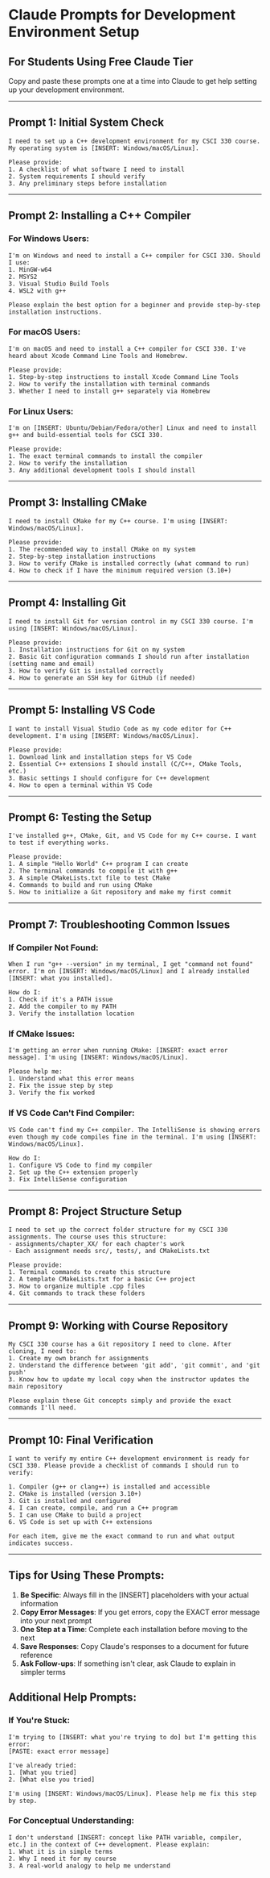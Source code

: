 # Claude Prompts for Development Environment Setup
## For Students Using Free Claude Tier

Copy and paste these prompts one at a time into Claude to get help setting up your development environment.

---

## Prompt 1: Initial System Check
```
I need to set up a C++ development environment for my CSCI 330 course. My operating system is [INSERT: Windows/macOS/Linux]. 

Please provide:
1. A checklist of what software I need to install
2. System requirements I should verify
3. Any preliminary steps before installation
```

---

## Prompt 2: Installing a C++ Compiler

### For Windows Users:
```
I'm on Windows and need to install a C++ compiler for CSCI 330. Should I use:
1. MinGW-w64
2. MSYS2
3. Visual Studio Build Tools
4. WSL2 with g++

Please explain the best option for a beginner and provide step-by-step installation instructions.
```

### For macOS Users:
```
I'm on macOS and need to install a C++ compiler for CSCI 330. I've heard about Xcode Command Line Tools and Homebrew.

Please provide:
1. Step-by-step instructions to install Xcode Command Line Tools
2. How to verify the installation with terminal commands
3. Whether I need to install g++ separately via Homebrew
```

### For Linux Users:
```
I'm on [INSERT: Ubuntu/Debian/Fedora/other] Linux and need to install g++ and build-essential tools for CSCI 330.

Please provide:
1. The exact terminal commands to install the compiler
2. How to verify the installation
3. Any additional development tools I should install
```

---

## Prompt 3: Installing CMake
```
I need to install CMake for my C++ course. I'm using [INSERT: Windows/macOS/Linux].

Please provide:
1. The recommended way to install CMake on my system
2. Step-by-step installation instructions
3. How to verify CMake is installed correctly (what command to run)
4. How to check if I have the minimum required version (3.10+)
```

---

## Prompt 4: Installing Git
```
I need to install Git for version control in my CSCI 330 course. I'm using [INSERT: Windows/macOS/Linux].

Please provide:
1. Installation instructions for Git on my system
2. Basic Git configuration commands I should run after installation (setting name and email)
3. How to verify Git is installed correctly
4. How to generate an SSH key for GitHub (if needed)
```

---

## Prompt 5: Installing VS Code
```
I want to install Visual Studio Code as my code editor for C++ development. I'm using [INSERT: Windows/macOS/Linux].

Please provide:
1. Download link and installation steps for VS Code
2. Essential C++ extensions I should install (C/C++, CMake Tools, etc.)
3. Basic settings I should configure for C++ development
4. How to open a terminal within VS Code
```

---

## Prompt 6: Testing the Setup
```
I've installed g++, CMake, Git, and VS Code for my C++ course. I want to test if everything works.

Please provide:
1. A simple "Hello World" C++ program I can create
2. The terminal commands to compile it with g++
3. A simple CMakeLists.txt file to test CMake
4. Commands to build and run using CMake
5. How to initialize a Git repository and make my first commit
```

---

## Prompt 7: Troubleshooting Common Issues

### If Compiler Not Found:
```
When I run "g++ --version" in my terminal, I get "command not found" error. I'm on [INSERT: Windows/macOS/Linux] and I already installed [INSERT: what you installed].

How do I:
1. Check if it's a PATH issue
2. Add the compiler to my PATH
3. Verify the installation location
```

### If CMake Issues:
```
I'm getting an error when running CMake: [INSERT: exact error message]. I'm using [INSERT: Windows/macOS/Linux].

Please help me:
1. Understand what this error means
2. Fix the issue step by step
3. Verify the fix worked
```

### If VS Code Can't Find Compiler:
```
VS Code can't find my C++ compiler. The IntelliSense is showing errors even though my code compiles fine in the terminal. I'm using [INSERT: Windows/macOS/Linux].

How do I:
1. Configure VS Code to find my compiler
2. Set up the C++ extension properly
3. Fix IntelliSense configuration
```

---

## Prompt 8: Project Structure Setup
```
I need to set up the correct folder structure for my CSCI 330 assignments. The course uses this structure:
- assignments/chapter_XX/ for each chapter's work
- Each assignment needs src/, tests/, and CMakeLists.txt

Please provide:
1. Terminal commands to create this structure
2. A template CMakeLists.txt for a basic C++ project
3. How to organize multiple .cpp files
4. Git commands to track these folders
```

---

## Prompt 9: Working with Course Repository
```
My CSCI 330 course has a Git repository I need to clone. After cloning, I need to:
1. Create my own branch for assignments
2. Understand the difference between 'git add', 'git commit', and 'git push'
3. Know how to update my local copy when the instructor updates the main repository

Please explain these Git concepts simply and provide the exact commands I'll need.
```

---

## Prompt 10: Final Verification
```
I want to verify my entire C++ development environment is ready for CSCI 330. Please provide a checklist of commands I should run to verify:

1. Compiler (g++ or clang++) is installed and accessible
2. CMake is installed (version 3.10+)
3. Git is installed and configured
4. I can create, compile, and run a C++ program
5. I can use CMake to build a project
6. VS Code is set up with C++ extensions

For each item, give me the exact command to run and what output indicates success.
```

---

## Tips for Using These Prompts:

1. **Be Specific**: Always fill in the [INSERT] placeholders with your actual information
2. **Copy Error Messages**: If you get errors, copy the EXACT error message into your next prompt
3. **One Step at a Time**: Complete each installation before moving to the next
4. **Save Responses**: Copy Claude's responses to a document for future reference
5. **Ask Follow-ups**: If something isn't clear, ask Claude to explain in simpler terms

## Additional Help Prompts:

### If You're Stuck:
```
I'm trying to [INSERT: what you're trying to do] but I'm getting this error:
[PASTE: exact error message]

I've already tried:
1. [What you tried]
2. [What else you tried]

I'm using [INSERT: Windows/macOS/Linux]. Please help me fix this step by step.
```

### For Conceptual Understanding:
```
I don't understand [INSERT: concept like PATH variable, compiler, etc.] in the context of C++ development. Please explain:
1. What it is in simple terms
2. Why I need it for my course
3. A real-world analogy to help me understand
```